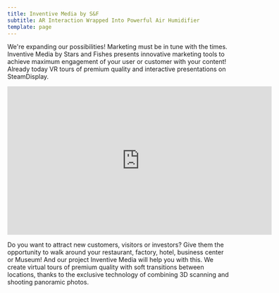 ```yaml
---
title: Inventive Media by S&F
subtitle: AR Interaction Wrapped Into Powerful Air Humidifier
template: page
---
```

We're expanding our possibilities! Marketing must be in tune with the times. Inventive Media by Stars and Fishes presents innovative marketing tools to achieve maximum engagement of your user or customer with your content! Already today VR tours of premium quality and interactive presentations on SteamDisplay.

<iframe src="https://watch.cloudflarestream.com/b8d79a234e8fc14d7e8a5cd19b3f5dda" width="600" height="338" frameborder="0" allow="autoplay; fullscreen" allowfullscreen></iframe>

Do you want to attract new customers, visitors or investors? Give them the opportunity to walk around your restaurant, factory, hotel, business center or Museum! And our project Inventive Media will help you with this. We create virtual tours of premium quality with soft transitions between locations, thanks to the exclusive technology of combining 3D scanning and shooting panoramic photos.
